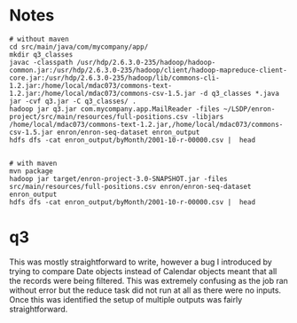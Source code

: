 # Notes

```
# without maven
cd src/main/java/com/mycompany/app/
mkdir q3_classes
javac -classpath /usr/hdp/2.6.3.0-235/hadoop/hadoop-common.jar:/usr/hdp/2.6.3.0-235/hadoop/client/hadoop-mapreduce-client-core.jar:/usr/hdp/2.6.3.0-235/hadoop/lib/commons-cli-1.2.jar:/home/local/mdac073/commons-text-1.2.jar:/home/local/mdac073/commons-csv-1.5.jar -d q3_classes *.java
jar -cvf q3.jar -C q3_classes/ .
hadoop jar q3.jar com.mycompany.app.MailReader -files ~/LSDP/enron-project/src/main/resources/full-positions.csv -libjars /home/local/mdac073/commons-text-1.2.jar,/home/local/mdac073/commons-csv-1.5.jar enron/enron-seq-dataset enron_output
hdfs dfs -cat enron_output/byMonth/2001-10-r-00000.csv |  head


# with maven
mvn package
hadoop jar target/enron-project-3.0-SNAPSHOT.jar -files src/main/resources/full-positions.csv enron/enron-seq-dataset enron_output
hdfs dfs -cat enron_output/byMonth/2001-10-r-00000.csv |  head
```

# q3

This was mostly straightforward to write, however a bug I introduced by trying to compare Date objects instead of Calendar objects meant that all the records were being filtered. This was extremely confusing as the job ran without error but the reduce task did not run at all as there were no inputs. Once this was identified the setup of multiple outputs was fairly straightforward.
